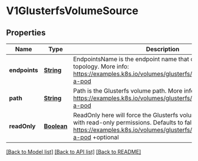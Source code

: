 # V1GlusterfsVolumeSource
## Properties

Name | Type | Description | Notes
------------ | ------------- | ------------- | -------------
**endpoints** | [**String**](string.md) | EndpointsName is the endpoint name that details Glusterfs topology. More info: https://examples.k8s.io/volumes/glusterfs/README.md#create-a-pod | [optional] [default to null]
**path** | [**String**](string.md) | Path is the Glusterfs volume path. More info: https://examples.k8s.io/volumes/glusterfs/README.md#create-a-pod | [optional] [default to null]
**readOnly** | [**Boolean**](boolean.md) | ReadOnly here will force the Glusterfs volume to be mounted with read-only permissions. Defaults to false. More info: https://examples.k8s.io/volumes/glusterfs/README.md#create-a-pod +optional | [optional] [default to null]

[[Back to Model list]](../README.md#documentation-for-models) [[Back to API list]](../README.md#documentation-for-api-endpoints) [[Back to README]](../README.md)

